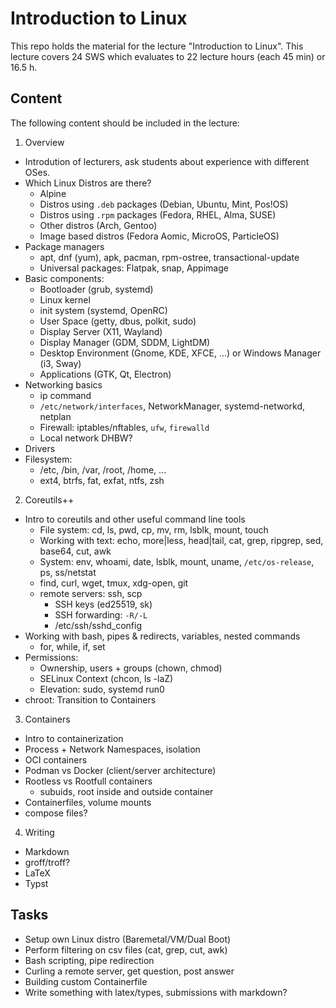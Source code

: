 # Introduction to Linux

This repo holds the material for the lecture "Introduction to Linux".
This lecture covers 24 SWS which evaluates to 22 lecture hours (each 45 min) or 16.5 h.

## Content

The following content should be included in the lecture:

1. Overview
  - Introdution of lecturers, ask students about experience with different OSes.
  - Which Linux Distros are there?
    - Alpine
    - Distros using `.deb` packages (Debian, Ubuntu, Mint, Pos!OS)
    - Distros using `.rpm` packages (Fedora, RHEL, Alma, SUSE)
    - Other distros (Arch, Gentoo)
    - Image based distros (Fedora Aomic, MicroOS, ParticleOS)
  - Package managers
    - apt, dnf (yum), apk, pacman, rpm-ostree, transactional-update
    - Universal packages: Flatpak, snap, Appimage
  - Basic components:
    - Bootloader (grub, systemd)
    - Linux kernel
    - init system (systemd, OpenRC)
    - User Space (getty, dbus, polkit, sudo)
    - Display Server (X11, Wayland)
    - Display Manager (GDM, SDDM, LightDM)
    - Desktop Environment (Gnome, KDE, XFCE, ...) or Windows Manager (i3, Sway)
    - Applications (GTK, Qt, Electron)
  - Networking basics
    - ip command
    - `/etc/network/interfaces`, NetworkManager, systemd-networkd, netplan
    - Firewall: iptables/nftables, `ufw`, `firewalld`
    - Local network DHBW?
  - Drivers
  - Filesystem:
    - /etc, /bin, /var, /root, /home, ...
    - ext4, btrfs, fat, exfat, ntfs, zsh
2. Coreutils++
  - Intro to coreutils and other useful command line tools
    - File system: cd, ls, pwd, cp, mv, rm, lsblk, mount, touch
    - Working with text: echo, more|less, head|tail, cat, grep, ripgrep, sed, base64, cut, awk
    - System: env, whoami, date, lsblk, mount, uname, `/etc/os-release`, ps, ss/netstat
    - find, curl, wget, tmux, xdg-open, git
    - remote servers: ssh, scp
      - SSH keys (ed25519, sk)
      - SSH forwarding: `-R/-L`
      - /etc/ssh/sshd_config
  - Working with bash, pipes & redirects, variables, nested commands
    - for, while, if, set
  - Permissions:
    - Ownership, users + groups (chown, chmod)
    - SELinux Context (chcon, ls -laZ)
    - Elevation: sudo, systemd run0
  - chroot: Transition to Containers
3. Containers
  - Intro to containerization
  - Process + Network Namespaces, isolation
  - OCI containers
  - Podman vs Docker (client/server architecture)
  - Rootless vs Rootfull containers
    - subuids, root inside and outside container
  - Containerfiles, volume mounts
  - compose files?
4. Writing
  - Markdown
  - groff/troff?
  - LaTeX
  - Typst

## Tasks
- Setup own Linux distro (Baremetal/VM/Dual Boot)
- Perform filtering on csv files (cat, grep, cut, awk)
- Bash scripting, pipe redirection
- Curling a remote server, get question, post answer
- Building custom Containerfile
- Write something with latex/types, submissions with markdown?
